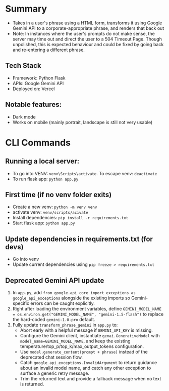 # Summary
- Takes in a user's phrase using a HTML form, transforms it using Google Gemini API to a corporate-appropriate phrase, and renders that back out
- Note: In instances where the user's prompts do not make sense, the server may time out and direct the user to a 504 Timeout Page. Though unpolished, this is expected behaviour and could be fixed by going back and re-entering a different phrase. 

## Tech Stack
- Framework: Python Flask
- APIs: Google Gemini API
- Deployed on: Vercel

## Notable features:
- Dark mode
- Works on mobile (mainly portrait, landscape is still not very usable)

# CLI Commands

## Running a local server:
- To go into VENV: `venv\Scripts\activate`. To escape venv: `deactivate`
- To run flask app: `python app.py`

## First time (if no venv folder exits)
- Create a new venv: `python -m venv venv`
- activate venv: `venv/scripts/acivate`
- Install dependencies: `pip install -r requirements.txt`
- Start flask app: `python app.py`

## Update dependencies in requirements.txt (for devs)
- Go into venv
- Update current dependencies using `pip freeze > requirements.txt`

## Deprecated Gemini API update
1. In `app.py`, add `from google.api_core import exceptions as google_api_exceptions` alongside the existing imports so Gemini-specific errors can be caught explicitly.
2. Right after loading the environment variables, define `GEMINI_MODEL_NAME = os.environ.get("GEMINI_MODEL_NAME", "gemini-1.5-flash")` to replace the hard-coded `gemini-1.0-pro` default.
3. Fully update `transform_phrase_gemini` in `app.py` to:
   - Abort early with a helpful message if `GEMINI_API_KEY` is missing.
   - Configure the Gemini client, instantiate `genai.GenerativeModel` with `model_name=GEMINI_MODEL_NAME`, and keep the existing temperature/top_p/top_k/max_output_tokens configuration.
   - Use `model.generate_content(prompt + phrase)` instead of the deprecated chat session flow.
   - Catch `google_api_exceptions.InvalidArgument` to return guidance about an invalid model name, and catch any other exception to surface a generic retry message.
   - Trim the returned text and provide a fallback message when no text is returned.
